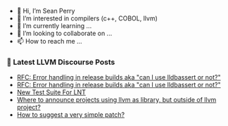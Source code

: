 - 👋 Hi, I’m Sean Perry
- 👀 I’m interested in compilers (c++, COBOL, llvm)
- 🌱 I’m currently learning ...
- 💞️ I’m looking to collaborate on ...
- 📫 How to reach me ...

<!---
s66perry/s66perry is a ✨ special ✨ repository because its `README.md` (this file) appears on your GitHub profile.
You can click the Preview link to take a look at your changes.
--->
### 📕 Latest LLVM Discourse Posts

<!-- DISCOURSE-LLVM:START -->
- [RFC: Error handling in release builds aka &quot;can I use lldbassert or not?&quot;](https://discourse.llvm.org/t/rfc-error-handling-in-release-builds-aka-can-i-use-lldbassert-or-not/74738#post_7)
- [RFC: Error handling in release builds aka &quot;can I use lldbassert or not?&quot;](https://discourse.llvm.org/t/rfc-error-handling-in-release-builds-aka-can-i-use-lldbassert-or-not/74738#post_6)
- [New Test Suite For LNT](https://discourse.llvm.org/t/new-test-suite-for-lnt/74659#post_3)
- [Where to announce projects using llvm as library, but outside of llvm project?](https://discourse.llvm.org/t/where-to-announce-projects-using-llvm-as-library-but-outside-of-llvm-project/74752#post_1)
- [How to suggest a very simple patch?](https://discourse.llvm.org/t/how-to-suggest-a-very-simple-patch/74681#post_5)
<!-- DISCOURSE-LLVM:END -->
